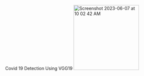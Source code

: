 Covid 19 Detection Using VGG19
<img width="208" alt="Screenshot 2023-06-07 at 10 02 42 AM" src="https://github.com/Sam-Frost/SeminarProject/assets/40019398/fc236b5a-dc45-4e5c-9ae8-4b08d79b5c7c">

